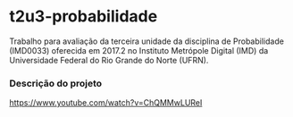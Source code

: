 # t2u3-probabilidade

Trabalho para avaliação da terceira unidade da disciplina de Probabilidade (IMD0033) oferecida em 2017.2 no Instituto Metrópole Digital (IMD) da Universidade Federal do Rio Grande do Norte (UFRN).

### Descrição do projeto
https://www.youtube.com/watch?v=ChQMMwLUReI
